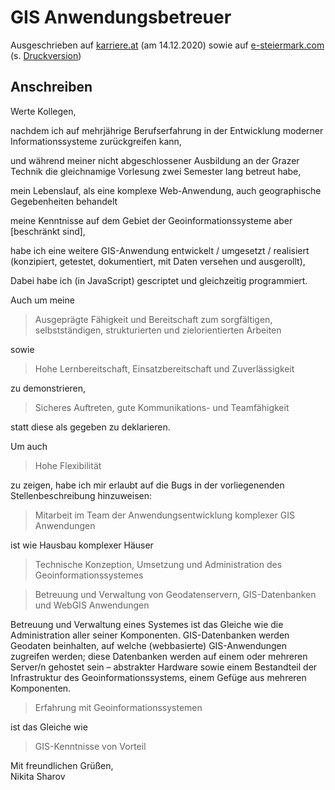 # GIS Anwendungsbetreuer

Ausgeschrieben auf [karriere.at](https://www.karriere.at/jobs/gis-anwendungsbetreuerin#5765277) (am 14.12.2020) sowie auf [e-steiermark.com](https://www.e-steiermark.com/stelle/gis-anwendungsbetreuerin) (s. [Druckversion](media/gis-anwendungsbetreuer_e-steiermark.pdf))

## Anschreiben

Werte Kollegen,

nachdem ich auf mehrjährige Berufserfahrung in der Entwicklung moderner Informationssysteme zurückgreifen kann, 

und während meiner nicht abgeschlossener Ausbildung an der Grazer Technik die gleichnamige Vorlesung zwei Semester lang betreut habe,

mein Lebenslauf, als eine komplexe Web-Anwendung, auch geographische Gegebenheiten behandelt

meine Kenntnisse auf dem Gebiet der Geoinformationssysteme aber [beschränkt sind],

habe ich eine weitere GIS-Anwendung entwickelt / umgesetzt / realisiert (konzipiert, getestet, dokumentiert, mit Daten versehen und ausgerollt),

Dabei habe ich (in JavaScript) gescriptet und gleichzeitig programmiert.

Auch um meine 

> Ausgeprägte Fähigkeit und Bereitschaft zum sorgfältigen, selbstständigen, strukturierten und zielorientierten Arbeiten

sowie

> Hohe Lernbereitschaft, Einsatzbereitschaft und Zuverlässigkeit

zu demonstrieren,

> Sicheres Auftreten, gute Kommunikations- und Teamfähigkeit	

statt diese als gegeben zu deklarieren.

Um auch

> Hohe Flexibilität

zu zeigen, habe ich mir erlaubt auf die Bugs in der vorliegenenden Stellenbeschreibung hinzuweisen:

> Mitarbeit im Team der Anwendungsentwicklung komplexer GIS Anwendungen

ist wie Hausbau komplexer Häuser

> Technische Konzeption, Umsetzung und Administration des Geoinformationssystemes

> Betreuung und Verwaltung von Geodatenservern, GIS-Datenbanken und WebGIS Anwendungen

Betreuung und Verwaltung eines System~~e~~s ist das Gleiche wie die Administration aller seiner Komponenten. GIS-Datenbanken werden Geodaten beinhalten, auf welche (webbasierte) GIS-Anwendungen zugreifen werden; diese Datenbanken werden auf einem oder mehreren Server/n gehostet sein – abstrakter Hardware sowie einem Bestandteil der Infrastruktur des Geoinformationssystems,  einem Gefüge aus mehreren Komponenten.

> Erfahrung mit Geoinformationssystemen

ist das Gleiche wie

> GIS-Kenntnisse von Vorteil

Mit freundlichen Grüßen,  
Nikita Sharov
